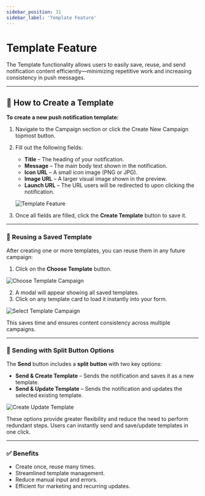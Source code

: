 ```yaml
---
sidebar_position: 31
sidebar_label: 'Template Feature'
---
```


# Template Feature

The Template functionality allows users to easily save, reuse, and send notification content efficiently—minimizing repetitive work and increasing consistency in push messages.

---

## 🔧 How to Create a Template

**To create a new push notification template:**

1. Navigate to the Campaign section or click the Create New Campaign topmost button.
2. Fill out the following fields:
   - **Title** – The heading of your notification.
   - **Message** – The main body text shown in the notification.
   - **Icon URL** – A small icon image (PNG or JPG).
   - **Image URL** – A larger visual image shown in the preview.
   - **Launch URL** – The URL users will be redirected to upon clicking the notification.

   ![Template Feature](/img/create-template-campaign.png)

3. Once all fields are filled, click the **Create Template** button to save it.

---

### 🧩 Reusing a Saved Template

After creating one or more templates, you can reuse them in any future campaign:

1. Click on the **Choose Template** button.

![Choose Template Campaign](/img/choose-template-campaign.png)

2. A modal will appear showing all saved templates.
3. Click on any template card to load it instantly into your form.

![Select Template Campaign](/img/select-template-campaign.png)

This saves time and ensures content consistency across multiple campaigns.

---

### 🚀 Sending with Split Button Options

The **Send** button includes a **split button** with two key options:

- **Send & Create Template** – Sends the notification and saves it as a new template.
- **Send & Update Template** – Sends the notification and updates the selected existing template.

![Create Update Template](/img/create-update-template.png)

These options provide greater flexibility and reduce the need to perform redundant steps. Users can instantly send and save/update templates in one click.

---

### ✅ Benefits

- Create once, reuse many times.
- Streamlined template management.
- Reduce manual input and errors.
- Efficient for marketing and recurring updates.
